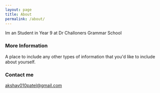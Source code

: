 ```yaml
---
layout: page
title: About
permalink: /about/
---
```


Im an Student in Year 9 at Dr Challoners Grammar School

### More Information

A place to include any other types of information that you'd like to include about yourself.

### Contact me

[akshay010patel@gmail.com](mailto:akshay010patel@gmail.com)
